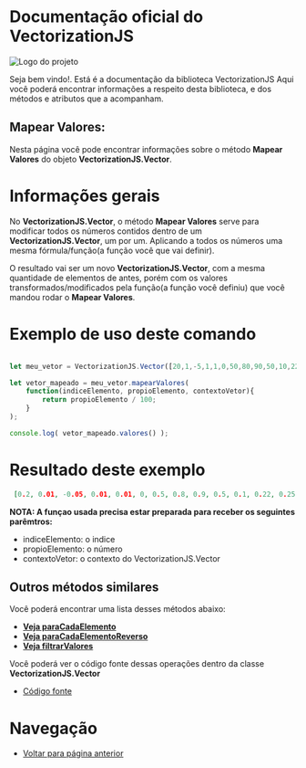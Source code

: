 # Documentação oficial do VectorizationJS
![Logo do projeto](https://github.com/WilliamJardim/VectorizationJS/blob/main/imagens/logo512x512.png)

Seja bem vindo!. Está é a documentação da biblioteca VectorizationJS
Aqui você poderá encontrar informações a respeito desta biblioteca, e dos métodos e atributos que a acompanham.

## Mapear Valores:
Nesta página você pode encontrar informações sobre o método **Mapear Valores** do objeto **VectorizationJS.Vector**.

# Informações gerais
No **VectorizationJS.Vector**, o método **Mapear Valores** serve para modificar todos os números contidos dentro de um **VectorizationJS.Vector**, um por um. Aplicando a todos os números uma mesma fórmula/função(a função você que vai definir).

O resultado vai ser um novo **VectorizationJS.Vector**, com a mesma quantidade de elementos de antes, porém com os valores transformados/modificados pela função(a função você definiu) que você mandou rodar o **Mapear Valores**.

# Exemplo de uso deste comando
```javascript

let meu_vetor = VectorizationJS.Vector([20,1,-5,1,1,0,50,80,90,50,10,22,25,1,6,100]);

let vetor_mapeado = meu_vetor.mapearValores(
    function(indiceElemento, propioElemento, contextoVetor){
        return propioElemento / 100;
    }
);

console.log( vetor_mapeado.valores() );

```

# Resultado deste exemplo
```json
 [0.2, 0.01, -0.05, 0.01, 0.01, 0, 0.5, 0.8, 0.9, 0.5, 0.1, 0.22, 0.25, 0.01, 0.06, 1]
```

**NOTA: A funçao usada precisa estar preparada para receber os seguintes parêmtros:**
 - indiceElemento: o indice
 - propioElemento: o número
 - contextoVetor: o contexto do VectorizationJS.Vector

## Outros métodos similares
Você poderá encontrar uma lista desses métodos abaixo:

  - **[Veja paraCadaElemento](../ParaCadaElemento/page.md)** 
  - **[Veja paraCadaElementoReverso](../ParaCadaElementoReverso/page.md)**
  - **[Veja filtrarValores](../FiltrarValores/page.md)**

Você poderá ver o código fonte dessas operações dentro da classe **VectorizationJS.Vector**
* [Código fonte](https://github.com/WilliamJardim/VectorizationJS/blob/main/src/Vector.js)

# Navegação
* [Voltar para página anterior](../page.md)